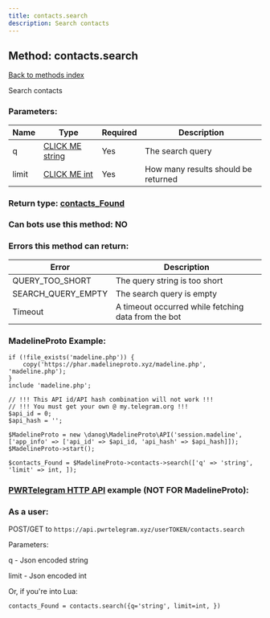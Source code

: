 ```yaml
---
title: contacts.search
description: Search contacts
---
```

## Method: contacts.search  
[Back to methods index](index.md)


Search contacts

### Parameters:

| Name     |    Type       | Required | Description |
|----------|---------------|----------|-------------|
|q|[CLICK ME string](../types/string.md) | Yes|The search query|
|limit|[CLICK ME int](../types/int.md) | Yes|How many results should be returned|


### Return type: [contacts\_Found](../types/contacts_Found.md)

### Can bots use this method: **NO**


### Errors this method can return:

| Error    | Description   |
|----------|---------------|
|QUERY_TOO_SHORT|The query string is too short|
|SEARCH_QUERY_EMPTY|The search query is empty|
|Timeout|A timeout occurred while fetching data from the bot|


### MadelineProto Example:


```
if (!file_exists('madeline.php')) {
    copy('https://phar.madelineproto.xyz/madeline.php', 'madeline.php');
}
include 'madeline.php';

// !!! This API id/API hash combination will not work !!!
// !!! You must get your own @ my.telegram.org !!!
$api_id = 0;
$api_hash = '';

$MadelineProto = new \danog\MadelineProto\API('session.madeline', ['app_info' => ['api_id' => $api_id, 'api_hash' => $api_hash]]);
$MadelineProto->start();

$contacts_Found = $MadelineProto->contacts->search(['q' => 'string', 'limit' => int, ]);
```

### [PWRTelegram HTTP API](https://pwrtelegram.xyz) example (NOT FOR MadelineProto):



### As a user:

POST/GET to `https://api.pwrtelegram.xyz/userTOKEN/contacts.search`

Parameters:

q - Json encoded string

limit - Json encoded int




Or, if you're into Lua:

```
contacts_Found = contacts.search({q='string', limit=int, })
```

